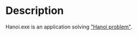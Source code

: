 Description
============
Hanoi.exe is an application solving ["Hanoi problem"](http://en.wikipedia.org/wiki/Hanoi_towers).
